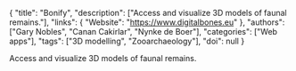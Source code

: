 {
  "title": "Bonify",
  "description": ["Access and visualize 3D models of faunal remains."],
  "links": {
    "Website": "https://www.digitalbones.eu"
  },
  "authors": ["Gary Nobles", "Canan Cakirlar", "Nynke de Boer"],
  "categories": ["Web apps"],
  "tags": ["3D modelling", "Zooarchaeology"],
  "doi": null
}

<!-- Generated by csv2md.R – do not edit by hand -->

Access and visualize 3D models of faunal remains.